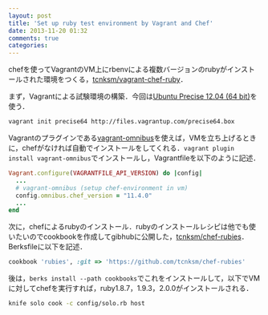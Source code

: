 ```yaml
---
layout: post
title: 'Set up ruby test environment by Vagrant and Chef'
date: 2013-11-20 01:32
comments: true
categories: 
---
```


chefを使ってVagrantのVM上にrbenvによる複数バージョンのrubyがインストールされた環境をつくる，[tcnksm/vagrant-chef-ruby](https://github.com/tcnksm/vagrant-chef-ruby)．

まず，Vagrantによる試験環境の構築．今回は[Ubuntu Precise 12.04 (64 bit)](http://cloud-images.ubuntu.com/vagrant/)を使う．

``` bash
vagrant init precise64 http://files.vagrantup.com/precise64.box
```

Vagrantのプラグインである[vagrant-omnibus](https://github.com/schisamo/vagrant-omnibus)を使えば，VMを立ち上げるときに，chefがなければ自動でインストールをしてくれる．`vagrant plugin install vagrant-omnibus`でインストールし，Vagrantfileを以下のように記述．

``` ruby
Vagrant.configure(VAGRANTFILE_API_VERSION) do |config|
  ...
  # vagrant-omnibus (setup chef-environment in vm)
  config.omnibus.chef_version = "11.4.0"
  ...
end
```

次に，chefによるrubyのインストール．rubyのインストールレシピは他でも使いたいのでcookbookを作成してgibhubに公開した，[tcnksm/chef-rubies](https://github.com/tcnksm/chef-rubies)．Berksfileに以下を記述．

``` ruby
cookbook 'rubies', :git => 'https://github.com/tcnksm/chef-rubies'
```

後は，`berks install --path cookbooks`でこれをインストールして，以下でVMに対してchefを実行すれば，ruby1.8.7，1.9.3，2.0.0がインストールされる．

``` bash
knife solo cook -c config/solo.rb host
```



